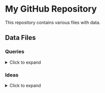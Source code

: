 # My GitHub Repository

This repository contains various files with data.

## Data Files

### Queries

<details>
<summary>Click to expand</summary>

- [1-GetAssignments](https://github.com/ankkp/ARGQuery/blob/main/Queries/Queries/policies/1-GetAssignments)
- [2-GetComplianceState](https://github.com/ankkp/ARGQuery/blob/main/Queries/Queries/policies/2-GetComplianceState)
- [3-GetDefinations](https://github.com/ankkp/ARGQuery/blob/main/Queries/Queries/policies/3-GetDefinations)
- [2-GetGuestConfigurationAssignmentsComplianceStatus.txt](https://github.com/ankkp/ARGQuery/blob/main/Queries/Queries/GuestConfiguration/2-GetGuestConfigurationAssignmentsComplianceStatus.txt)
- [1-GetGuestConfigurationAssignments.txt](https://github.com/ankkp/ARGQuery/blob/main/Queries/Queries/GuestConfiguration/1-GetGuestConfigurationAssignments.txt)
- [1-GetVmIdentityInfo.txt](https://github.com/ankkp/ARGQuery/blob/main/Queries/Queries/VM/identity/1-GetVmIdentityInfo.txt)
- [GetExtesions-bypublisher](https://github.com/ankkp/ARGQuery/blob/main/Queries/Queries/VM/Extensions/GetExtesions-bypublisher)
- [GetExtesions.txt](https://github.com/ankkp/ARGQuery/blob/main/Queries/Queries/VM/Extensions/GetExtesions.txt)
- [1-ComparePolicyResultswithMDCassesment](https://github.com/ankkp/ARGQuery/blob/main/Queries/Queries/MDC/Recommendations/1-ComparePolicyResultswithMDCassesment)
- [1-GetsubAssesment](https://github.com/ankkp/ARGQuery/blob/main/Queries/Queries/MDC/subassessments/1-GetsubAssesment)

</details>

### Ideas

<details>
<summary>Click to expand</summary>

- [1-GetPublicIPwithListofOpenPorts.txt](https://github.com/ankkp/ARGQuery/blob/main/Ideas/Ideas/1-GetPublicIPwithListofOpenPorts.txt)
- [1-GetVmAllextesionStatus.txt](https://github.com/ankkp/ARGQuery/blob/main/Ideas/Ideas/1-GetVmAllextesionStatus.txt)

</details>
